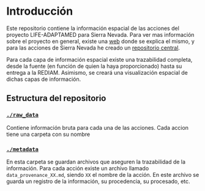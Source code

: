 # Introducción

Este repositorio contiene la información espacial de las acciones del proyecto LIFE-ADAPTAMED para Sierra Nevada. Para ver mas información sobre el proyecto en general, existe una [web](https://www.lifeadaptamed.eu/) donde se explica el mismo, y para las acciones de Sierra Nevada he creado un [repositorio central](https://github.com/ajpelu/lifeAdaptamed).  

Para cada capa de información espacial existe una trazabilidad completa, desde la fuente (en función de quien la haya proporcionado) hasta su entrega a la REDIAM. Asimismo, se creará una visualización espacial de dichas capas de información. 


## Estructura del repositorio 

### [`./raw_data`](./raw_data) 

Contiene información bruta para cada una de las acciones. Cada accion tiene una carpeta con su nombre

### [`./metadata`](./metadata) 

En esta carpeta se guardan archivos que aseguren la trazabilidad de la información. Para cada acción existe un archivo llamado `data_provenance_XX.md`, siendo `XX` el nombre de la acción. En este archivo se guarda un registro de la información, su procedencia, su procesado, etc. 

